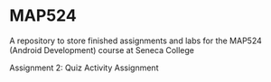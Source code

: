 # MAP524
A repository to store finished assignments and labs for the MAP524 (Android Development) course at Seneca College

Assignment 2: Quiz Activity Assignment
